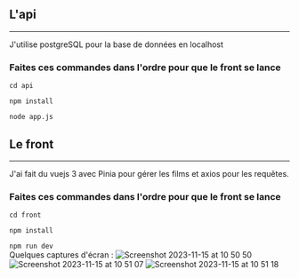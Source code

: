## L'api
___

J'utilise postgreSQL pour la base de données en localhost
<br>
### Faites ces commandes dans l'ordre pour que le front se lance
````cd api````

````npm install````

````node app.js````

## Le front
___ 
J'ai fait du vuejs 3 avec Pinia pour gérer les films et axios pour les requêtes.
<br>
### Faites ces commandes dans l'ordre pour que le front se lance

```cd front```

```npm install```

```npm run dev```
<br>
Quelques captures d'écran :
![Screenshot 2023-11-15 at 10 50 50](https://github.com/LowCoyote/Gestionnaire-de-film/assets/60074565/e42bdb18-b0c3-4037-82ab-c5a6c74270ad)
![Screenshot 2023-11-15 at 10 51 07](https://github.com/LowCoyote/Gestionnaire-de-film/assets/60074565/b6bdcd3a-bbfe-4b52-a55f-ab7242161770)
![Screenshot 2023-11-15 at 10 51 18](https://github.com/LowCoyote/Gestionnaire-de-film/assets/60074565/ca5aaa34-f708-4b35-a9a1-f78289724da8)
